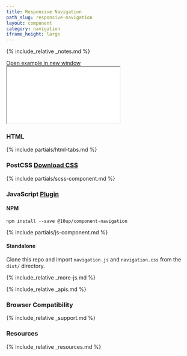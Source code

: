 ```yaml
---
title: Responsive Navigation
path_slug: responsive-navigation
layout: component
category: navigation
iframe_height: large
---
```


{% include_relative _notes.md %}

<div class="cf">
	<a href="{{ site.baseurl }}/component/{{ page.path_slug }}/example.html" target="_blank" class="example-link">Open example in new window</a>
</div><!--/.cf-->

<iframe {% if page.iframe_height %}class="h-{{ page.iframe_height }}"{% endif %} src="{{ site.baseurl}}/component/{{ page.path_slug }}/example.html"></iframe>

<h3>HTML</h3>

{% include partials/html-tabs.md %}

<h3>PostCSS <span class="link"><a href="scss/component.scss" target="_blank">Download CSS</a></span></h3>

{% include partials/scss-component.md %}

<h3>JavaScript <span class="link"><a href="https://github.com/10up/component-navigation" target="_blank">Plugin</a></span></h3>

<h4>NPM</h4>

`npm install --save @10up/component-navigation`

{% include partials/js-component.md %}

<h4>Standalone</h4>

Clone this repo and import `navigation.js` and `navigation.css` from the `dist/` directory.

{% include_relative _more-js.md %}

{% include_relative _apis.md %}

<h3>Browser Compatibility</h3>

{% include_relative _support.md %}

<h3>Resources</h3>

{% include_relative _resources.md %}
